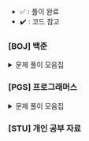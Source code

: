 - ✅ : 풀이 완료
- ✔️ : 코드 참고

### [BOJ] 백준

<details>
	<summary>문제 풀이 모음집</summary>
  </br>
  
  |코드 번호|이름|난이도|풀이 코드|풀이 시간|풀이 유형|상태|
  |:-----:|:-----|:-----:|:-----|:-----|:-----|:-----:|
  |**_9012_**|[괄호](https://www.acmicpc.net/problem/9012)|실버 4|[9012_괄호.py](./[BOJ]/9012_괄호.py)|00:00:00.00|`자료 구조` `스택`|✅|
  | **_10845_** | [큐](https://www.acmicpc.net/problem/10845) | 실버 4 | [10845_큐.py](./[BOJ]/10845_큐.py) | 00:25:45.65 | `자료 구조` `큐` | ✅ |
  | **_1966_** | [프린터 큐](https://www.acmicpc.net/problem/1966) | 실버 3 | [1966_프린터큐.py](./[BOJ]/1966_프린터큐.py) | 00:43:12.57 | `자료 구조` `시뮬레이션` `큐` | ✅ |
  | **_11279_** | [최대 힙](https://www.acmicpc.net/problem/11279) | 실버 2 | [11279_최대힙.py](./[BOJ]/11279_최대힙.py) | 00:21:44.68 | `자료 구조` `우선순위 큐` | ✅ |
  | **_2178_** | [미로 탐색](https://www.acmicpc.net/problem/2178) | 실버 1 | [2178_미로탐색.py](./[BOJ]/2178_미로탐색.py) | 00:55:00.00 | `BFS` | ✔️ |
  | **_10799_** | [쇠 막대기](https://www.acmicpc.net/problem/10799) | 실버 2 | [10799_쇠막대기.py](./[BOJ]/10799_쇠막대기.py) | 00:32:38.23 | `자료 구조` `스택` | ✅ |
  | **_2504_** | [괄호의 값](https://www.acmicpc.net/problem/2504) | 골드 5 | [2504_괄호의값.py](./[BOJ]/2504_괄호의값.py) | 01:21:07.09 | `자료 구조` `스택` | ✔️ |
  | **_1158_** | [요세푸스 문제](https://www.acmicpc.net/problem/1158) | 실버 4 | [1158_요세푸스문제.py](./[BOJ]/1158_요세푸스문제.py) | 00:27:52.17 | `자료 구조` `큐` | ✅ |
  | **_1874_** | [스택 수열](https://www.acmicpc.net/problem/1874) | 실버 2 | [1874_스택수열.py](./[BOJ]/1874_스택수열.py) | 00:48:17.79 | `자료 구조` `스택` | ✅ |
  | **_1260_** | [DFS와 BFS](https://www.acmicpc.net/problem/1260) | 실버 2 | [1260_DFS와BFS.py](./[BOJ]/1260_DFS와BFS.py) | 00:37:50.13 | `DFS` `BFS` | ✅ |
  | **_21922_** | [학부 연구생 민상](https://www.acmicpc.net/problem/21922) | 골드 5 | [21922_학부연구생민상.py](./[BOJ]/21922_학부연구생민상.py) | 01:55:29.28 | `BFS` `시뮬레이션` | ✅ |
  | **_9663_** | [N-Queen](https://www.acmicpc.net/problem/9663) | 골드 4 | [9663_N-Queen.py](./[BOJ]/9663_N-Queen.py) | 02:00:00.00 | `브루트포스 알고리즘` `백트래킹` | ✔️ |
  | **_2606_** | [바이러스](https://www.acmicpc.net/problem/2606) | 실버 3 | [2606_바이러스.py](./[BOJ]/2606_바이러스.py) | 00:29:03.63 | `BFS` | ✅ |
  | **_1012_** | [유기농 배추](https://www.acmicpc.net/problem/1012) | 실버 2 | [1012_유기농배추.py](./[BOJ]/1012_유기농배추.py) | 01:03:09.25 | `BFS` | ✔️ |
  | **_15649_** | [N과 M(1)](https://www.acmicpc.net/problem/15649) | 실버 3 | [15649_N과M(1).py](./[BOJ]/15649_N과M(1).py) | 00:29:03.63 | `백트래킹` | ✅ |
  | **_10971_** | [외판원 순회2](https://www.acmicpc.net/problem/10971) | 실버 2 | [10971_외판원순회2.py](./[BOJ]/10971_외판원순회2.py) | 01:12:00.00 | `브루트포스 알고리즘` `백트래킹` | ✔️ |
  | **_14712_** | [넴모넴모(Easy)](https://www.acmicpc.net/problem/14712) | 골드 5 | [14712_넴모넴모(Easy).py](./[BOJ]/14712_넴모넴모(Easy).py) | 01:57:58.29 | `브루트포스 알고리즘` `백트래킹` | ✔️(pypy3 통과) |
  | **_10815_** | [숫자 카드](https://www.acmicpc.net/problem/10815) | 실버 5 | [10815_숫자카드.py](./[BOJ]/10815_숫자카드.py) | 00:32:15.33 | `정렬` `이분 탐색` | ✅ |
  | **_19637_** | [IF문 좀 대신 써줘](https://www.acmicpc.net/problem/19637) | 실버 3 | [19637_IF문좀대신써줘.py](./[BOJ]/19637_IF문좀대신써줘.py) | 00:58:39.62 | `이분 탐색` | ✅ |
  | **_2343_** | [기타 레슨](https://www.acmicpc.net/problem/2343) | 실버 1 | [2343_기타레슨.py](./[BOJ]/2343_기타레슨.py) | 01:30:08.96 | `이분 탐색` | ✔️ |
  | **_1927_** | [최소 힙](https://www.acmicpc.net/problem/1927) | 실버 2 | [1927_최소힙.py](./[BOJ]/1927_최소힙.py) | 00:09:20.02 | `자료구조` `우선순위 큐` | ✅ |
  | **_1789_** | [수들의 합](https://www.acmicpc.net/problem/1789) | 실버 5 | [1789_수들의합.py](./[BOJ]/1789_수들의합.py) | 00:33:12.86 | `그리디 알고리즘` | ✅ |
  | **_2417_** | [정수 제곱근](https://www.acmicpc.net/problem/2417) | 실버 4 | [2417_정수제곱근.py](./[BOJ]/2417_정수제곱근.py) | 01:20:11.53 | `이분 탐색` | ✅ |
  | **_14916_** | [거스름돈](https://www.acmicpc.net/problem/14916) | 실버 5 | [14916_거스름돈.py](./[BOJ]/14916_거스름돈.py) | 00:45:51.43 | `동적프로그래밍` `그리디 알고리즘` | ✅ |
  | **_1010_** | [다리 놓기](https://www.acmicpc.net/problem/1010) | 실버 5 | [1010_다리놓기.py](./[BOJ]/1010_다리놓기.py) | 00:34:47.10 | `동적프로그래밍`| ✅ |
</details>

### [PGS] 프로그래머스

<details>
	<summary>문제 풀이 모음집</summary>
  </br>
  
  |코드 번호|이름|난이도|풀이 코드|풀이 시간|풀이 유형|상태|
  |:-----:|:-----|:-----:|:-----|:-----|:-----|:-----:|
  |**_92343_**|[양과 늑대](https://school.programmers.co.kr/learn/courses/30/lessons/92343)|Lv 3|[92343_양과늑대.py](./[PGS]/92343_양과늑대.py)|01:02:40.45|`완전 탐색` `백트래킹`|✅|
  |**_42584_**|[주식 가격](https://school.programmers.co.kr/learn/courses/30/lessons/42584)|Lv 2|[42584_주식가격.py](./[PGS]/42584_주식가격.py)|00:32:04.89|`스택` `큐`|✅|
</details>

### [STU] 개인 공부 자료
